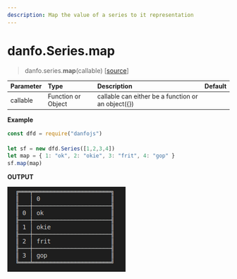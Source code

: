 ```yaml
---
description: Map the value of a series to it representation
---
```


# danfo.Series.map

> danfo.series.**map**\(callable\) \[[source](https://github.com/opensource9ja/danfojs/blob/master/danfojs/src/core/series.js#L685)\]

| Parameter | Type | Description | Default |
| :--- | :--- | :--- | :--- |
| callable | Function or Object | callable can either be a function or an object\({}\) |  |

**Example**

```javascript
const dfd = require("danfojs")

let sf = new dfd.Series([1,2,3,4])
let map = { 1: "ok", 2: "okie", 3: "frit", 4: "gop" }
sf.map(map)

```

**OUTPUT**

![](../../.gitbook/assets/series_map.png)

